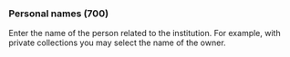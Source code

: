 ### Personal names (700)

Enter the name of the person related to the institution. For example, with private collections you may select the name of the owner.

